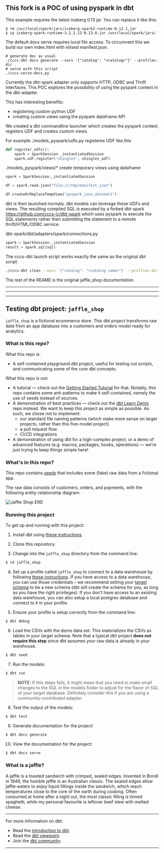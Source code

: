 ## This fork is a POC of using pyspark in dbt


This example requires the latest iceberg 0.13 jar. You can replace it like this:

```
$ rm /usr/local/spark/jars/iceberg-spark3-runtime-0.12.1.jar 
$ cp iceberg-spark-runtime-3.2_2.12-0.13.0.jar /usr/local/spark/jars/
```

The default docs serve requires local file access. To circumvent this we build our own index.html with inlised manifest.json.
```
# generate doc as usual
./cccs-dbt docs generate --vars '{"catalog": "<catalog>"}' --profiles-dir .
# serve with this script
./cccs-serve-docs.py
```

Currently the dbt-spark adapter only supports HTTP, ODBC and Thrift interfaces. This POC explores the possibility of using the pyspark context in the dbt-adapter.

This has interesting benefits:
- registering custom python UDF
- creating custom views using the pyspark dataframe API

We created a dbt commandline launcher which creates the pyspark context, registers UDF and creates custom views.

For example ./models_pyspark/udfs.py registeres UDF like this
```python
def register_udfs():
    spark = SparkSession._instantiatedSession
    spark.udf.register("shingles", shingles_udf)

```

./models_pyspark/views/* create temporary views using dataframe
```python
spark = SparkSession._instantiatedSession

df = spark.read.json("file:///tmp/manifest.json")

df.createOrReplaceTempView("pyspark_json_dataset1")
```

dbt is then launched normaly. dbt models can leverage these UDFs and views. The resulting compiled SQL is executed by a forked dbt-spark https://github.com/cccs-jc/dbt-spark which uses pyspark to execute the SQL statements rather then submitting the statement to a remote thrift/HTML/ODBC service.

dbt-spark/dbt/adapters/spark/connections.py
```python
spark = SparkSession._instantiatedSession
result = spark.sql(sql)
```

The cccs-dbt launch script works exactly the same as the original dbt script. 
```bash
./cccs-dbt clean --vars '{"catalog": "<catalog name>"}' --profiles-dir .
```

The rest of the REAME is the original jaffle_shop documentation.

---
---
---

## Testing dbt project: `jaffle_shop`

`jaffle_shop` is a fictional ecommerce store. This dbt project transforms raw data from an app database into a customers and orders model ready for analytics.

### What is this repo?
What this repo _is_:
- A self-contained playground dbt project, useful for testing out scripts, and communicating some of the core dbt concepts.

What this repo _is not_:
- A tutorial — check out the [Getting Started Tutorial](https://docs.getdbt.com/tutorial/setting-up) for that. Notably, this repo contains some anti-patterns to make it self-contained, namely the use of seeds instead of sources.
- A demonstration of best practices — check out the [dbt Learn Demo](https://github.com/dbt-labs/dbt-learn-demo) repo instead. We want to keep this project as simple as possible. As such, we chose not to implement:
    - our standard file naming patterns (which make more sense on larger projects, rather than this five-model project)
    - a pull request flow
    - CI/CD integrations
- A demonstration of using dbt for a high-complex project, or a demo of advanced features (e.g. macros, packages, hooks, operations) — we're just trying to keep things simple here!

### What's in this repo?
This repo contains [seeds](https://docs.getdbt.com/docs/building-a-dbt-project/seeds) that includes some (fake) raw data from a fictional app.

The raw data consists of customers, orders, and payments, with the following entity-relationship diagram:

![Jaffle Shop ERD](/etc/jaffle_shop_erd.png)


### Running this project
To get up and running with this project:
1. Install dbt using [these instructions](https://docs.getdbt.com/docs/installation).

2. Clone this repository.

3. Change into the `jaffle_shop` directory from the command line:
```bash
$ cd jaffle_shop
```

4. Set up a profile called `jaffle_shop` to connect to a data warehouse by following [these instructions](https://docs.getdbt.com/docs/configure-your-profile). If you have access to a data warehouse, you can use those credentials – we recommend setting your [target schema](https://docs.getdbt.com/docs/configure-your-profile#section-populating-your-profile) to be a new schema (dbt will create the schema for you, as long as you have the right privileges). If you don't have access to an existing data warehouse, you can also setup a local postgres database and connect to it in your profile.

5. Ensure your profile is setup correctly from the command line:
```bash
$ dbt debug
```

6. Load the CSVs with the demo data set. This materializes the CSVs as tables in your target schema. Note that a typical dbt project **does not require this step** since dbt assumes your raw data is already in your warehouse.
```bash
$ dbt seed
```

7. Run the models:
```bash
$ dbt run
```

> **NOTE:** If this steps fails, it might mean that you need to make small changes to the SQL in the models folder to adjust for the flavor of SQL of your target database. Definitely consider this if you are using a community-contributed adapter.

8. Test the output of the models:
```bash
$ dbt test
```

9. Generate documentation for the project:
```bash
$ dbt docs generate
```

10. View the documentation for the project:
```bash
$ dbt docs serve
```

### What is a jaffle?
A jaffle is a toasted sandwich with crimped, sealed edges. Invented in Bondi in 1949, the humble jaffle is an Australian classic. The sealed edges allow jaffle-eaters to enjoy liquid fillings inside the sandwich, which reach temperatures close to the core of the earth during cooking. Often consumed at home after a night out, the most classic filling is tinned spaghetti, while my personal favourite is leftover beef stew with melted cheese.

---
For more information on dbt:
- Read the [introduction to dbt](https://docs.getdbt.com/docs/introduction).
- Read the [dbt viewpoint](https://docs.getdbt.com/docs/about/viewpoint).
- Join the [dbt community](http://community.getdbt.com/).
---
